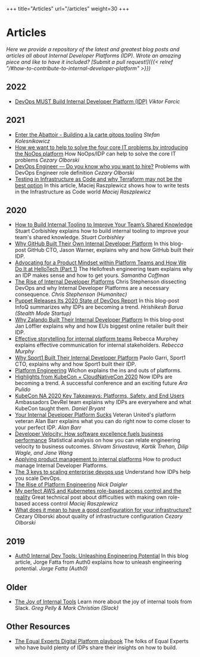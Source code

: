 +++
title="Articles"
url="/articles"
weight=30
+++

# Articles

_Here we provide a repository of the latest and greatest blog posts and articles all about Internal Developer Platforms (IDP). Wrote an amazing piece and like to have it included? [Submit a pull request!]({{< relref "/#how-to-contribute-to-internal-developer-platform" >}})_

## 2022

- [DevOps MUST Build Internal Developer Platform (IDP)](https://youtu.be/j5i00z3QXyU) _Viktor Farcic_

## 2021

- [Enter the Abattoir - Building a la carte gitops tooling](https://achievers.engineering/enter-the-abattoir-ee5e2019f0b3) _Stefan Kolesnikowicz_
- [How we want to help to solve the four core IT problems by introducing the NoOps platform](https://cezaryolborski.medium.com/how-we-want-to-help-to-solve-the-four-core-it-problems-by-introducing-the-noops-platform-166abce9b6d3) How NoOps/IDP can help to solve the core IT problems _Cezary Olborski_
- [DevOps Engineer — Do you know who you want to hire?](https://cezaryolborski.medium.com/devops-engineer-do-you-know-who-you-want-to-hire-5e14b8707a57) Problems with DevOps Engineer role definition _Cezary Olborski_
- [Testing in Infrastructure as Code and why Terraform may not be the best option](https://dev.to/mraszplewicz/testing-in-infrastructure-as-code-and-why-terraform-may-not-be-the-best-option-3k2i) In this article, Maciej Raszplewicz shows how to write tests in the Infrastructure as Code world _Maciej Raszplewicz_

## 2020

- [How to Build Internal Tooling to Improve Your Team’s Shared Knowledge](https://www.offerzen.com/blog/how-to-internal-tooling-improve-shared-knowledge) Stuart Corbishley explains how to build internal tooling to improve your team's shared knowledge. _Stuart Corbishley_
- [Why GitHub Built Their Own Internal Developer Platform](https://humanitec.com/blog/jason-warner-why-github-built-their-own-internal-developer-platform) In this blog-post GitHub CTO, Jason Warner, explains why and how GitHub built their IDP.
- [Advocating for a Product Mindset within Platform Teams and How We Do It at HelloTech (Part 1)](https://engineering.hellofresh.com/advocating-for-a-product-mindset-within-platform-teams-and-how-we-do-it-at-hellotech-part-1-fc1fbf8ae015) The Hellofresh engineering team explains why an IDP makes sense and how to get yours. _Samantha Coffman_
- [The Rise of Internal Developer Platforms](https://humanitec.com/blog/the-rise-of-internal-developer-platforms) Chris Stephenson dissecting DevOps and why Internal Developer Platforms are a necessary consequence. _Chris Stephenson (Humanitec)_
- [Puppet Releases Its 2020 State of DevOps Report](https://www.infoq.com/news/2020/11/2020-devops-report/) In this blog-post InfoQ summarizes why IDPs are becoming a trend. _Hrishikesh Barua (Stealth Mode Startup)_
- [Why Zalando Built Their Internal Developer Platform‍](https://humanitec.com/blog/why-zalando-builds-an-own-developer-platform) In this blog-post Jan Löffler explains why and how EUs biggest online retailer built their IDP.
- [Effective storytelling for internal platform teams](https://rmurphey.com/posts/effective-storytelling-internal-platforms/) Rebecca Murphey explains effective communication for internal stakeholders. _Rebecca Murphy_
- [Why Sport1 Built Their Internal Developer Platform](https://humanitec.com/blog/why-sport1-built-their-internal-developer-platform) Paolo Garri, Sport1 CTO, explains why and how Sport1 built their IDP.
- [Platform Engineering](https://wichon.com/platform-engineering) Wichon explains the ins and outs of platforms.
- [Highlights from KubeCon + CloudNativeCon 2020](https://www.datadoghq.com/blog/kubecon-cloudnativecon-highlights-2020/) Now IDPs are becoming a trend. A successful conference and an exciting future _Ara Pulido_
- [KubeCon NA 2020 Key Takeaways: Platforms, Safety, and End Users](https://blog.getambassador.io/kubecon-na-2020-key-takeaways-platforms-safety-and-end-users-cb6df12082e6) Ambassadors DevRel team explains why IDPs are everywhere and what KubeCon taught them. _Daniel Bryant_
- [Your Internal Developer Platform Sucks](https://www.alanmbarr.com/blog/internal-developer-platform/) Veteran United\'s platform veteran Alan Barr explains what you can do right now to come closer to your perfect IDP. _Alan Barr_
- [Developer Velocity: How software excellence fuels business performance](https://www.mckinsey.com/industries/technology-media-and-telecommunications/our-insights/developer-velocity-how-software-excellence-fuels-business-performance) Statistical analysis on how you can relate engineering velocity to business outcomes. _Shivam Srivastava, Kartik Trehan, Dilip Wagle, and Jane Wang_
- [Applying product management to internal platforms](https://www.thoughtworks.com/radar/techniques/applying-product-management-to-internal-platforms) How to product manage Internal Developer Platforms.
- [The 3 keys to scaling enterprise devops use](https://eboxsupport.com/the-3-keys-to-scaling-enterprise-devops-use/) Understand how IDPs help you scale DevOps.
- [The Rise of Platform Engineering](https://softwareengineeringdaily.com/2020/02/13/setting-the-stage-for-platform-engineering/) _Nick Daigler_
- [My perfect AWS and Kubernetes role-based access control and the reality](https://raszpel.medium.com/my-perfect-aws-and-kubernetes-role-based-access-control-and-the-reality-dce92de91abe) Great technical post about difficulties with making own role-based access control _Maciej Raszplewicz_
- [What does it mean to have a good configuration for your infrastructure?](https://cezaryolborski.medium.com/what-does-it-mean-to-have-a-good-configuration-for-your-infrastructure-4bdf0b433a7e) Cezary Olborski about quality of infrastructure configuration _Cezary Olborski_

## 2019

- [Auth0 Internal Dev Tools: Unleashing Engineering Potential](https://auth0.com/blog/auth0-internal-dev-tools-unleashing-engineering-potential/) In this blog article, Jorge Fatta from Auth0 explains how to unleash engineering potential. _Jorge Fatta (Auth0)_

## Older

- [The Joy of Internal Tools](https://slack.engineering/the-joy-of-internal-tools/) Learn more about the joy of internal tools from Slack. _Greg Pelly & Mark Christian (Slack)_

## Other Resources

- [The Equal Experts Digital Platform playbook](https://digital-platform.playbook.ee/) The folks of Equal Experts who have build plenty of IDPs share their insights on how to build.
